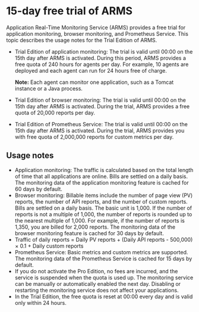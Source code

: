# 15-day free trial of ARMS

Application Real-Time Monitoring Service \(ARMS\) provides a free trial for application monitoring, browser monitoring, and Prometheus Service. This topic describes the usage notes for the Trial Edition of ARMS.

-   Trial Edition of application monitoring: The trial is valid until 00:00 on the 15th day after ARMS is activated. During this period, ARMS provides a free quota of 240 hours for agents per day. For example, 10 agents are deployed and each agent can run for 24 hours free of charge.

    **Note:** Each agent can monitor one application, such as a Tomcat instance or a Java process.

-   Trial Edition of browser monitoring: The trial is valid until 00:00 on the 15th day after ARMS is activated. During the trial, ARMS provides a free quota of 20,000 reports per day.
-   Trial Edition of Prometheus Service: The trial is valid until 00:00 on the 15th day after ARMS is activated. During the trial, ARMS provides you with free quota of 2,000,000 reports for custom metrics per day.

## Usage notes

-   Application monitoring: The traffic is calculated based on the total length of time that all applications are online. Bills are settled on a daily basis. The monitoring data of the application monitoring feature is cached for 60 days by default.
-   Browser monitoring: Billable items include the number of page view \(PV\) reports, the number of API reports, and the number of custom reports. Bills are settled on a daily basis. The basic unit is 1,000. If the number of reports is not a multiple of 1,000, the number of reports is rounded up to the nearest multiple of 1,000. For example, if the number of reports is 1,350, you are billed for 2,000 reports. The monitoring data of the browser monitoring feature is cached for 30 days by default.
-   Traffic of daily reports = Daily PV reports + \(Daily API reports - 500,000\) × 0.1 + Daily custom reports
-   Prometheus Service: Basic metrics and custom metrics are supported. The monitoring data of the Prometheus Service is cached for 15 days by default.
-   If you do not activate the Pro Edition, no fees are incurred, and the service is suspended when the quota is used up. The monitoring service can be manually or automatically enabled the next day. Disabling or restarting the monitoring service does not affect your applications.
-   In the Trial Edition, the free quota is reset at 00:00 every day and is valid only within 24 hours.

